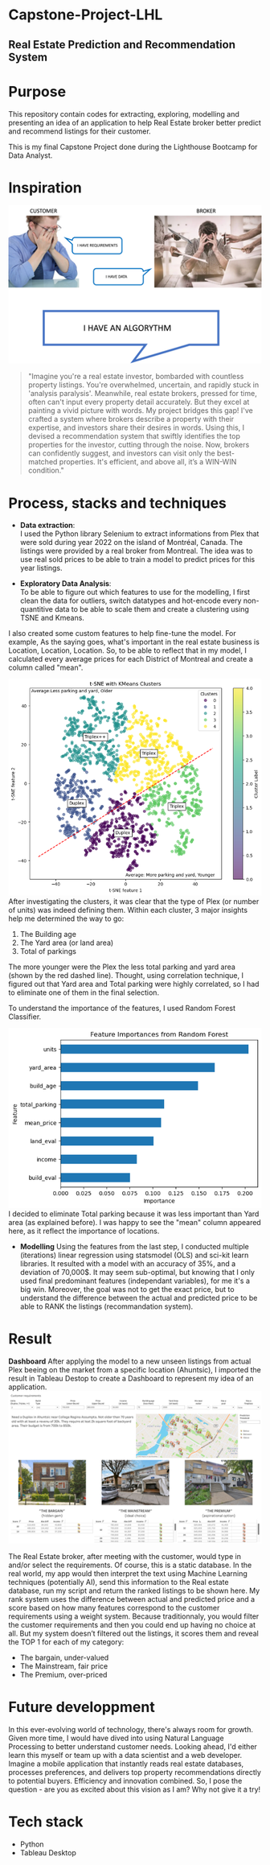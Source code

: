# Capstone-Project-LHL
## Real Estate Prediction and Recommendation System

# Purpose

This repository contain codes for extracting, exploring, modelling and presenting an idea of an application to help Real Estate broker better predict and recommend listings for their customer.

This is my final Capstone Project done during the Lighthouse Bootcamp for Data Analyst.

# Inspiration

![The PAIN](/output/figures/the_pain.png)

> "Imagine you're a real estate investor, bombarded with countless property listings. You're overwhelmed, uncertain, and rapidly stuck in 'analysis paralysis'. Meanwhile, real estate brokers, pressed for time, often can't input every property detail accurately. But they excel at painting a vivid picture with words. My project bridges this gap! I've crafted a system where brokers describe a property with their expertise, and investors share their desires in words. Using this, I devised a recommendation system that swiftly identifies the top properties for the investor, cutting through the noise. Now, brokers can confidently suggest, and investors can visit only the best-matched properties. It's efficient, and above all, it’s a WIN-WIN condition."

# Process, stacks and techniques

- **Data extraction**:<br>
I used the Python library Selenium to extract informations from Plex that were sold during year 2022 on the island of Montréal, Canada. The listings were provided by a real broker from Montreal. The idea was to use real sold prices to be able to train a model to predict prices for this year listings.

- **Exploratory Data Analysis**:<br>
To be able to figure out which features to use for the modelling, I first clean the data for outliers, switch datatypes and hot-encode every non-quantitive data to be able to scale them and create a clustering using TSNE and Kmeans.

I also created some custom features to help fine-tune the model.
For example, As the saying goes, what's important in the real estate business is Location, Location, Location.
So, to be able to reflect that in my model, I calculated every average prices for each District of Montreal and create a column called "mean".

![Clustering](/output/figures/Clusters.png)
After investigating the clusters, it was clear that the type of Plex (or number of units) was indeed defining them. Within each cluster, 3 major insights help me determined the way to go:

1. The Building age
2. The Yard area (or land area)
3. Total of parkings

The more younger were the Plex the less total parking and yard area (shown by the red dashed line). Thought, using correlation technique, I figured out that Yard area and Total parking were highly correlated, so I had to eliminate one of them in the final selection.

To understand the importance of the features, I used Random Forest Classifier.

![Random forest](/output/figures/Predominant.png)
I decided to eliminate Total parking because it was less important than Yard area (as explained before). I was happy to see the "mean" column appeared here, as it reflect the importance of locations.

- **Modelling**
Using the features from the last step, I conducted multiple (iterations) linear regression using statsmodel (OLS) and sci-kit learn libraries.
It resulted with a model with an accuracy of 35%, and a deviation of 70,000$. It may seem sub-optimal, but knowing that I only used final predominant features (independant variables), for me it's a big win. Moreover, the goal was not to get the exact price, but to understand the difference between the actual and predicted price to be able to RANK the listings (recommandation system).


# Result

**Dashboard**
After applying the model to a new unseen listings from actual Plex beeing on the market from a specific location (Ahuntsic), I imported the result in Tableau Destop to create a Dashboard to represent my idea of an application.
![Dashboard](/output/figures/Dashboard.png)

The Real Estate broker, after meeting with the customer, would type in and/or select the requirements. Of course, this is a static database. In the real world, my app would then interpret the text using Machine Learning techniques (potentially AI), send this information to the Real estate database, run my script and return the ranked listings to be shown here.
My rank system uses the difference between actual and predicted price and a score based on how many features correspond to the customer requirements using a weight system. Because traditionnaly, you would filter the customer requirements and then you could end up having no choice at all. But my system doesn’t filtered out the listings, it scores them and reveal the TOP 1 for each of my category:

- The bargain, under-valued
- The Mainstream, fair price
- The Premium, over-priced

# Future developpment

In this ever-evolving world of technology, there's always room for growth. Given more time, I would have dived into using Natural Language Processing to better understand customer needs. Looking ahead, I'd either learn this myself or team up with a data scientist and a web developer. 
Imagine a mobile application that instantly reads real estate databases, processes preferences, and delivers top property recommendations directly to potential buyers. Efficiency and innovation combined. So, I pose the question - are you as excited about this vision as I am? Why not give it a try!

# Tech stack

- Python
- Tableau Desktop


